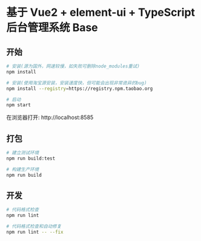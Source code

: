 # 基于 Vue2 + element-ui + TypeScript 后台管理系统 Base

## 开始

```bash
# 安装(源为国外，网速较慢，如失败可删除node_modules重试)
npm install

# 安装(使用淘宝源安装，安装速度快，但可能会出现非常诡异的bug)
npm install --registry=https://registry.npm.taobao.org

# 启动
npm start
```

在浏览器打开: http://localhost:8585

## 打包

```bash
# 建立测试环境
npm run build:test

# 构建生产环境
npm run build
```

## 开发

```bash
# 代码格式检查
npm run lint

# 代码格式检查和自动修复
npm run lint -- --fix
```
